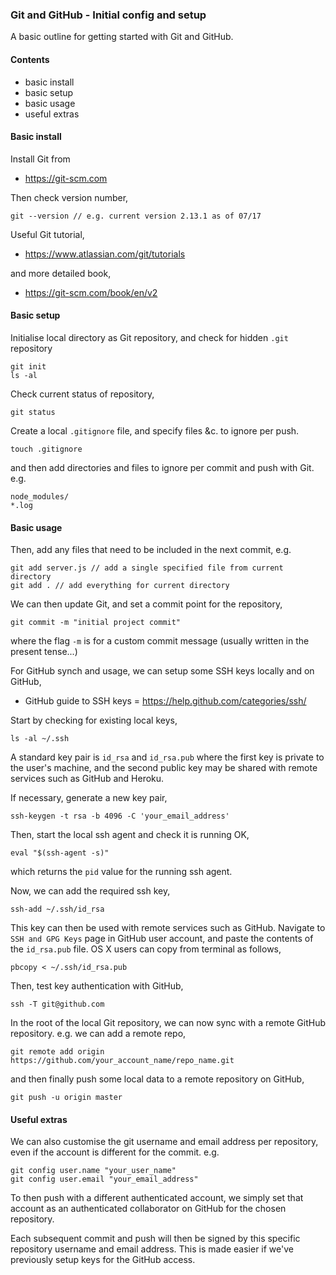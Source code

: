 ### Git and GitHub - Initial config and setup

A basic outline for getting started with Git and GitHub.

#### Contents
  * basic install
  * basic setup
  * basic usage
  * useful extras

#### Basic install
Install Git from

  * https://git-scm.com

Then check version number,

```
git --version // e.g. current version 2.13.1 as of 07/17
```

Useful Git tutorial,

  * https://www.atlassian.com/git/tutorials

and more detailed book,

  * https://git-scm.com/book/en/v2

#### Basic setup
Initialise local directory as Git repository, and check for hidden `.git` repository

```
git init
ls -al
```

Check current status of repository,

```
git status
```

Create a local `.gitignore` file, and specify files &c. to ignore per push.

```
touch .gitignore
```

and then add directories and files to ignore per commit and push with Git. e.g.

```
node_modules/
*.log
```

#### Basic usage
Then, add any files that need to be included in the next commit, e.g.

```
git add server.js // add a single specified file from current directory
git add . // add everything for current directory
```

We can then update Git, and set a commit point for the repository,

```
git commit -m "initial project commit"
```

where the flag `-m` is for a custom commit message (usually written in the present tense...)

For GitHub synch and usage, we can setup some SSH keys locally and on GitHub,

  * GitHub guide to SSH keys = https://help.github.com/categories/ssh/

Start by checking for existing local keys,

```
ls -al ~/.ssh
```

A standard key pair is `id_rsa` and `id_rsa.pub` where the first key is private to the user's machine, and the second public key may be shared with remote services such as GitHub and Heroku.

If necessary, generate a new key pair,

```
ssh-keygen -t rsa -b 4096 -C 'your_email_address'
```

Then, start the local ssh agent and check it is running OK,

```
eval "$(ssh-agent -s)"
```

which returns the `pid` value for the running ssh agent.

Now, we can add the required ssh key,

```
ssh-add ~/.ssh/id_rsa
```

This key can then be used with remote services such as GitHub. Navigate to `SSH and GPG Keys` page in GitHub user account, and paste the contents of the `id_rsa.pub` file. OS X users can copy from terminal as follows,

```
pbcopy < ~/.ssh/id_rsa.pub
```

Then, test key authentication with GitHub,

```
ssh -T git@github.com
```

In the root of the local Git repository, we can now sync with a remote GitHub repository. e.g. we can add a remote repo,

```
git remote add origin https://github.com/your_account_name/repo_name.git
```

and then finally push some local data to a remote repository on GitHub,

```
git push -u origin master
```

#### Useful extras
We can also customise the git username and email address per repository, even if the account is different for the commit. e.g.

```
git config user.name "your_user_name"
git config user.email "your_email_address"
```

To then push with a different authenticated account, we simply set that account as an authenticated collaborator on GitHub for the chosen repository.

Each subsequent commit and push will then be signed by this specific repository username and email address. This is made easier if we've previously setup keys for the GitHub access.
